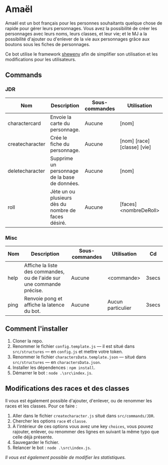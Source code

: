 # Amaël

Amaël est un bot français pour les personnes souhaitants quelque chose de rapide pour gérer leurs personnages. Vous avez la possibilité de créer les personnages avec leurs noms, leurs classes, et leur vie; et le MJ a la possibilité d'ajouter ou d'enlever de la vie aux personnages grâce aux boutons sous les fiches de personnages.

Ce bot utilise le framework [sheweny](https://sheweny.js.org/) afin de simplifier son utilisation et les modifications pour les utilisateurs.

## Commands

### JDR

| Nom             | Description                                         | Sous-commandes | Utilisation                 | Cd     |
| --------------- | --------------------------------------------------- | -------------- | --------------------------- | ------ |
| charactercard   | Envoie la carte du personnage.                      | Aucune         | [nom]                       | 3secs  |
| createcharacter | Crée le fiche du personnage.                        | Aucune         | [nom] [race] [classe] [vie] | 3secs  |
| deletecharacter | Supprime un personnage de la base de données.       | Aucune         | [nom]                       | 3secs  |
| roll            | Jète un ou plusieurs dès du nombre de faces désiré. | Aucune         | [faces] \<nombreDeRoll>     | 3secs  |

### Misc

| Nom             | Description                                                            | Sous-commandes | Utilisation                 | Cd     |
| --------------- | ---------------------------------------------------------------------- | -------------- | --------------------------- | ------ |
| help            | Affiche la liste des commandes, ou de l'aide sur une commande précise. | Aucune         | \<commande>                 | 3secs  |
| ping            | Renvoie pong et affiche la latence du bot.                             | Aucune         | Aucun particulier           | 3secs  |

## Comment l'installer

1. Cloner la repo.
2. Renommer le fichier `config.template.js` — il est situé dans `src/structures` — en `config.js` et mettre votre token.
3. Renommer le fichier `charactersData.template.json` — situé dans `src/structures` — en `charactersData.json`.
3. Installer les dépendences : `npm install`.
4. Démarrer le bot : `node .\src\index.js`.


## Modifications des races et des classes

Il vous est également possible d'ajouter, d'enlever, ou de renommer les races et les classes. Pour ce faire :
1. Aller dans le fichier `createcharacter.js` situé dans `src/commands/JDR`.
2. Chercher les options `race` et `classe`.
3. À l'intérieur de ces options vous avez une key `choices`, vous pouvez rajouter, enlever, ou renommer des lignes en suivant la même typo que celle déjà présente.
4. Sauvegarder le fichier.
5. Relancer le bot : `node .\src\index.js`.

*Il vous est également possible de modifier les statistiques.*
